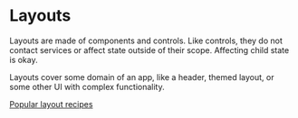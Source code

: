 # Layouts

Layouts are made of components and controls. Like controls, they do not contact services or affect state outside of their scope. Affecting child state is okay.

Layouts cover some domain of an app, like a header, themed layout, or some other UI with complex functionality.

[Popular layout recipes](https://csslayout.io/)
